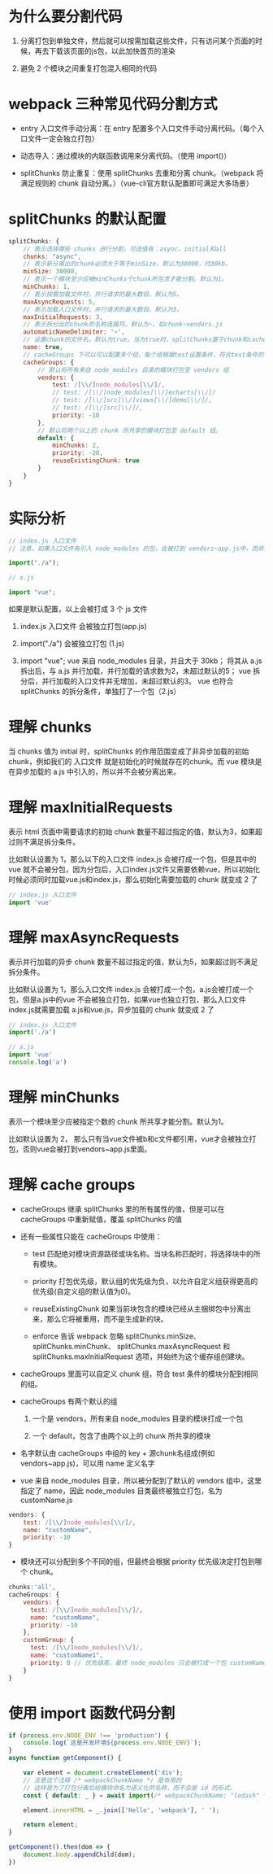 # 为什么要分割代码

1. 分离打包到单独文件，然后就可以按需加载这些文件，只有访问某个页面的时候，再去下载该页面的js包，以此加快首页的渲染

2. 避免 2 个模块之间重复打包混入相同的代码




# webpack 三种常见代码分割方式

- entry 入口文件手动分离：在 entry 配置多个入口文件手动分离代码。（每个入口文件一定会独立打包）

- 动态导入：通过模块的内联函数调用来分离代码。（使用 import()）

- splitChunks 防止重复：使用 splitChunks 去重和分离 chunk。（webpack 将满足规则的 chunk 自动分离。）（vue-cli官方默认配置即可满足大多场景）



# splitChunks 的默认配置

```js
splitChunks: {
    // 表示选择哪些 chunks 进行分割，可选值有：async，initial和all
    chunks: "async",
    // 表示新分离出的chunk必须大于等于minSize，默认为30000，约30kb。
    minSize: 30000,
    // 表示一个模块至少应被minChunks个chunk所包含才能分割。默认为1。
    minChunks: 1,
    // 表示按需加载文件时，并行请求的最大数目。默认为5。
    maxAsyncRequests: 5,
    // 表示加载入口文件时，并行请求的最大数目。默认为3。
    maxInitialRequests: 3,
    // 表示拆分出的chunk的名称连接符。默认为~。如chunk~vendors.js
    automaticNameDelimiter: '~',
    // 设置chunk的文件名。默认为true。当为true时，splitChunks基于chunk和cacheGroups的key自动命名。
    name: true,
    // cacheGroups 下可以可以配置多个组，每个组根据test设置条件，符合test条件的模块，就分配到该组。模块可以被多个组引用，但最终会根据 priority 来决定打包到哪个组中。
    cacheGroups: {
        // 默认将所有来自 node_modules 目录的模块打包至 vendors 组
        vendors: {
            test: /[\\/]node_modules[\\/]/,
            // test: /[\\/]node_modules[\\/]echarts[\\/]/
            // test: /[\\/]src[\\/]views[\\/]demo[\\/]/,
            // test: /[\\/]src[\\/]/,
            priority: -10
        },
        // 默认将两个以上的 chunk 所共享的模块打包至 default 组。
        default: {
            minChunks: 2,
            priority: -20,
            reuseExistingChunk: true
        }
    }
}
```

# 实际分析

```js
// index.js 入口文件
// 注意，如果入口文件有引入 node_modules 的包，会被打到 vendors~app.js中，而非入口文件引入 node_modules 的包，会独立命名打包。

import("./a");

```

```js
// a.js

import "vue";

```

如果是默认配置，以上会被打成 3 个 js 文件

1. index.js 入口文件 会被独立打包(app.js)

2. import("./a") 会被独立打包 (1.js)

3. import "vue"; vue 来自 node_modules 目录，并且大于 30kb；
   将其从 a.js 拆出后，与 a.js 并行加载，并行加载的请求数为2，未超过默认的5；
   vue 拆分后，并行加载的入口文件并无增加，未超过默认的3。
   vue 也符合 splitChunks 的拆分条件，单独打了一个包（2.js）




# 理解 chunks

当 chunks 值为 initial 时，splitChunks 的作用范围变成了非异步加载的初始 chunk，例如我们的 入口文件 就是初始化的时候就存在的chunk。而 vue 模块是在异步加载的 a.js 中引入的，所以并不会被分离出来。



# 理解 maxInitialRequests

表示 html 页面中需要请求的初始 chunk 数量不超过指定的值，默认为3，如果超过则不满足拆分条件。

比如默认设置为 1，那么以下的入口文件 index.js 会被打成一个包，但是其中的 vue 就不会被分包，因为分包后，入口index.js文件又需要依赖vue，所以初始化时候必须同时加载vue.js和index.js，那么初始化需要加载的 chunk 就变成 2 了

```js
// index.js 入口文件
import 'vue'
```


# 理解 maxAsyncRequests

表示并行加载的异步 chunk 数量不超过指定的值，默认为5，如果超过则不满足拆分条件。

比如默认设置为 1，那么入口文件 index.js 会被打成一个包，a.js会被打成一个包，但是a.js中的vue 不会被独立打包，如果vue也独立打包，那么入口文件index.js就需要加载 a.js和vue.js，异步加载的 chunk 就变成 2 了

```js
// index.js 入口文件
import('./a')
```

```js
// a.js
import 'vue'
console.log('a')
```


# 理解 minChunks

表示一个模块至少应被指定个数的 chunk 所共享才能分割。默认为1。

比如默认设置为 2， 那么只有当vue文件被b和c文件都引用，vue才会被独立打包，否则vue会被打到vendors~app.js里面。



# 理解 cache groups

- cacheGroups 继承 splitChunks 里的所有属性的值，但是可以在 cacheGroups 中重新赋值，覆盖 splitChunks 的值

- 还有一些属性只能在 cacheGroups 中使用：
    
    - test
        匹配绝对模块资源路径或块名称。当块名称匹配时，将选择块中的所有模块。
    
    - priority
        打包优先级，默认组的优先级为负，以允许自定义组获得更高的优先级(自定义组的默认值为0)。

    - reuseExistingChunk
        如果当前块包含的模块已经从主捆绑包中分离出来，那么它将被重用，而不是生成新的块。

    - enforce
        告诉 webpack 忽略 splitChunks.minSize、 splitChunks.minChunk、 splitChunks.maxAsyncRequest 和 splitChunks.maxInitialRequest 选项，并始终为这个缓存组创建块。

- cacheGroups 里面可以自定义 chunk 组，符合 test 条件的模块分配到相同的组。


- cacheGroups 有两个默认的组

    1. 一个是 vendors，所有来自 node_modules 目录的模块打成一个包

    2. 一个 default，包含了由两个以上的 chunk 所共享的模块


- 名字默认由 cacheGroups 中组的 key + 源chunk名组成(例如 vendors~app.js)，可以用 name 定义名字

- vue 来自 node_modules 目录，所以被分配到了默认的 vendors 组中，这里指定了 name，因此 node_modules 目类最终被独立打包，名为 customName.js
```js
vendors: {
    test: /[\\/]node_modules[\\/]/,
    name: "customName",
    priority: -10
}
```

- 模块还可以分配到多个不同的组，但最终会根据 priority 优先级决定打包到哪个 chunk。

```js
chunks:'all',
cacheGroups: {
    vendors: {
      test: /[\\/]node_modules[\\/]/,
      name: "customName",
      priority: -10
    },
    customGroup: {
      test: /[\\/]node_modules[\\/]/,
      name: "customName1",
      priority: 0 // 优先级高，最终 node_modules 只会被打成一个包 customName1.js
    }
}
```


# 使用 import 函数代码分割

```js
if (process.env.NODE_ENV !== 'production') {
    console.log(`这是开发环境${process.env.NODE_ENV}`);
}
async function getComponent() {

    var element = document.createElement('div');
    // 注意这个注释 /* webpackChunkName */ 是有用的
    // 这样是为了打包分离后给模块命名为语义化的名称，而不会是 id 的形式。
    const { default: _ } = await import(/* webpackChunkName: "lodash" */ 'lodash');

    element.innerHTML = _.join(['Hello', 'webpack'], ' ');

    return element;
}

getComponent().then(dom => {
    document.body.appendChild(dom);
})
```